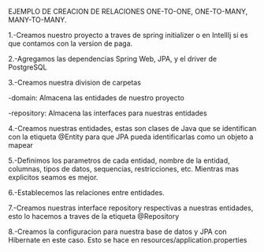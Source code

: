 EJEMPLO DE CREACION DE RELACIONES ONE-TO-ONE, ONE-TO-MANY, MANY-TO-MANY.

1.-Creamos nuestro proyecto a traves de spring initializer o en IntellIj
si es que contamos con la version de paga.

2.-Agregamos las dependencias Spring Web, JPA, y el driver de PostgreSQL

3.-Creamos nuestra division de carpetas

-domain: Almacena las entidades de nuestro proyecto

-repository: Almacena las interfaces para nuestras entidades

4.-Creamos nuestras entidades, estas son clases de Java que se identifican
con la etiqueta @Entity para que JPA pueda identificarlas como un objeto a 
mapear

5.-Definimos los parametros de cada entidad, nombre de la entidad, columnas,
tipos de datos, sequencias, restricciones, etc. Mientras mas explicitos seamos
es mejor.

6.-Establecemos las relaciones entre entidades.

7.-Creamos nuestras interface repository respectivas a nuestras entidades, esto
lo hacemos a traves de la etiqueta @Repository

8.-Creamos la configuracion para nuestra base de datos y JPA con Hibernate en este caso.
Esto se hace en resources/application.properties